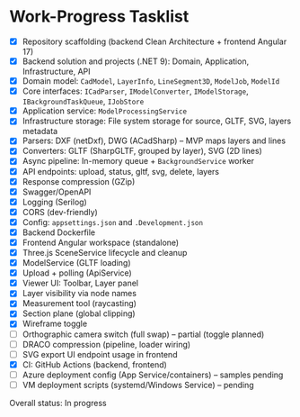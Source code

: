 # Work-Progress Tasklist

- [x] Repository scaffolding (backend Clean Architecture + frontend Angular 17)
- [x] Backend solution and projects (.NET 9): Domain, Application, Infrastructure, API
- [x] Domain model: `CadModel`, `LayerInfo`, `LineSegment3D`, `ModelJob`, `ModelId`
- [x] Core interfaces: `ICadParser`, `IModelConverter`, `IModelStorage`, `IBackgroundTaskQueue`, `IJobStore`
- [x] Application service: `ModelProcessingService`
- [x] Infrastructure storage: File system storage for source, GLTF, SVG, layers metadata
- [x] Parsers: DXF (netDxf), DWG (ACadSharp) – MVP maps layers and lines
- [x] Converters: GLTF (SharpGLTF, grouped by layer), SVG (2D lines)
- [x] Async pipeline: In-memory queue + `BackgroundService` worker
- [x] API endpoints: upload, status, gltf, svg, delete, layers
- [x] Response compression (GZip)
- [x] Swagger/OpenAPI
- [x] Logging (Serilog)
- [x] CORS (dev-friendly)
- [x] Config: `appsettings.json` and `.Development.json`
- [x] Backend Dockerfile
- [x] Frontend Angular workspace (standalone)
- [x] Three.js SceneService lifecycle and cleanup
- [x] ModelService (GLTF loading)
- [x] Upload + polling (ApiService)
- [x] Viewer UI: Toolbar, Layer panel
- [x] Layer visibility via node names
- [x] Measurement tool (raycasting)
- [x] Section plane (global clipping)
- [x] Wireframe toggle
- [ ] Orthographic camera switch (full swap) – partial (toggle planned)
- [ ] DRACO compression (pipeline, loader wiring)
- [ ] SVG export UI endpoint usage in frontend
- [x] CI: GitHub Actions (backend, frontend)
- [ ] Azure deployment config (App Service/containers) – samples pending
- [ ] VM deployment scripts (systemd/Windows Service) – pending

Overall status: In progress